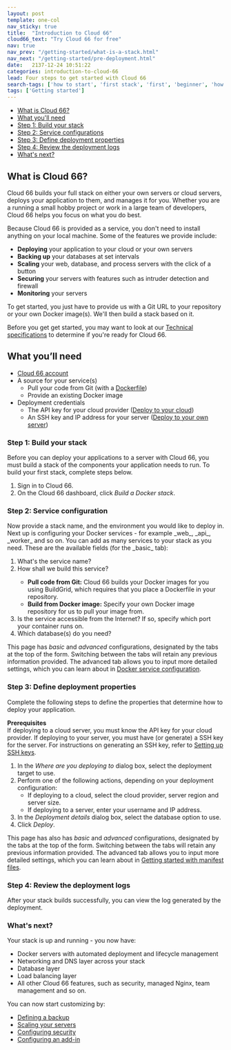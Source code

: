 ```yaml
---
layout: post
template: one-col
nav_sticky: true
title:  "Introduction to Cloud 66"
cloud66_text: "Try Cloud 66 for free"
nav: true
nav_prev: "/getting-started/what-is-a-stack.html"
nav_next: "/getting-started/pre-deployment.html"
date:   2137-12-24 10:51:22
categories: introduction-to-cloud-66
lead: Four steps to get started with Cloud 66
search-tags: ['how to start', 'first stack', 'first', 'beginner', 'how to', 'build a stack', 'access code']
tags: ['Getting started']
---
```


<ul class="page-toc">
	<li>
		<a href="#cloud66">What is Cloud 66?</a>
	</li>
	<li>
		<a href="#needed">What you'll need</a>
	</li>
	<li>
		<a href="#1">Step 1: Build your stack</a>
	</li>
	<li>
		<a href="#2">Step 2: Service configurations</a>
	</li>
	<li>
		<a href="#3">Step 3: Define deployment properties</a>
	</li>
	<li>
		<a href="#4">Step 4: Review the deployment logs</a>
	</li>
	<li>
		<a href="#5">What's next?</a>
	</li>
</ul>

<h2 id="cloud66">What is Cloud 66?</h2>

Cloud 66 builds your full stack on either your own servers or cloud servers, deploys your application to them, and manages it for you.
Whether you are a running a small hobby project or work in a large team of developers, Cloud 66 helps you focus on what you do best.

Because Cloud 66 is provided as a service, you don't need to install anything on your local machine. Some of the features we provide include:

<ul class="list">
<li><b>Deploying</b> your application to your cloud or your own servers</li>
<li><b>Backing up</b> your databases at set intervals</li>
<li><b>Scaling</b> your web, database, and process servers with the click of a button</li>
<li><b>Securing</b> your servers with features such as intruder detection and firewall</li>
<li><b>Monitoring</b> your servers</li>
</ul>

To get started, you just have to provide us with a Git URL to your repository or your own Docker image(s). We'll then build a stack based on it.

Before you get get started, you may want to look at our [Technical specifications](/introduction-to-cloud-66/technical-specifications) to determine if you're ready for Cloud 66.

<h2 id="needed">What you’ll need</h2>

<ul class="list">
  <li><a href="https://app.cloud66.com/users/sign_up" target="_blank">Cloud 66 account</a></li>
  <li>A source for your service(s)
    <ul class="list" style="margin-bottom=0px">
      <li>Pull your code from Git (with a <a href="https://docs.docker.com/reference/builder/">Dockerfile</a>)</li>
      <li>Provide an existing Docker image</li>
    </ul>   
  </li>  
  <li>Deployment credentials
    <ul class="list">
      <li>The API key for your cloud provider (<a href="/deployment/deploy-to-your-cloud">Deploy to your cloud</a>)</li>
      <li>An SSH key and IP address for your server (<a href="/deployment/deploy-to-your-own-server">Deploy to your own server</a>)</li>
    </ul> 
  </li>
</ul>

<h3 id="1">Step 1: Build your stack</h3>
Before you can deploy your applications to a server with Cloud 66, you must build a stack of the components your application needs to run. To build your first stack, complete steps below.

<ol class="list">
<li>Sign in to Cloud 66.</li>
<li>On the Cloud 66 dashboard, click <i>Build a Docker stack</i>.</li>
</ol>

<h3 id="2">Step 2: Service configuration</h3>
Now provide a stack name, and the environment you would like to deploy in. Next up is configuring your Docker services - for example _web_, _api_, _worker_ and so on. You can add as many services to your stack as you need. These are the available fields (for the _basic_ tab):

<ol class="list">
<li>What's the service name?</li>
<li>How shall we build this service?</li>
    <ul class="list">
      <li><b>Pull code from Git:</b> Cloud 66 builds your Docker images for you using BuildGrid, which requires that you place a Dockerfile in your repository.</li>
      <li><b>Build from Docker image:</b> Specify your own Docker image repository for us to pull your image from.</li>
    </ul> 
<li>Is the service accessible from the Internet? If so, specify which port your container runs on.</li>  
<li>Which database(s) do you need?</li>  
</ol>

This page has _basic_ and _advanced_ configurations, designated by the tabs at the top of the form. Switching between the tabs will retain any previous information provided. The advanced tab allows you to input more detailed settings, which you can learn about in [Docker service configuration](/building-your-stack/docker-service-configuration).

<h3 id="3">Step 3: Define deployment properties</h3>
Complete the following steps to define the properties that determine how to deploy your application.

<b>Prerequisites</b><br/>
If deploying to a cloud server, you must know the API key for your cloud provider. If deploying to your server, you must have (or generate) a SSH key for the server. For instructions on generating an SSH key, refer to [Setting up SSH keys](http://community.cloud66.com/articles/setting-up-ssh-keys).

<ol class="list">
  <li>In the <i>Where are you deploying to</i> dialog box, select the deployment target to use.</li>
  <li>Perform one of the following actions, depending on your deployment configuration:
    <ul class="list">
      <li>If deploying to a cloud, select the cloud provider, server region and server size.</li>
      <li>If deploying to a server, enter your username and IP address.</li>
    </ul>
  </li>   
  <li>In the <i>Deployment details</i> dialog box, select the database option to use.</li>
  <li>Click <i>Deploy</i>.</li>
</ol>

This page has also has _basic_ and _advanced_ configurations, designated by the tabs at the top of the form. Switching between the tabs will retain any previous information provided. The advanced tab allows you to input more detailed settings, which you can learn about in [Getting started with manifest files](/building-your-stack/getting-started-with-manifest-files).

<h3 id="4">Step 4: Review the deployment logs</h3>
After your stack builds successfully, you can view the log generated by the deployment.

<h3 id="5">What's next?</h3>
Your stack is up and running - you now have:

- Docker servers with automated deployment and lifecycle management
- Networking and DNS layer across your stack
- Database layer
- Load balancing layer
- All other Cloud 66 features, such as security, managed Nginx, team management and so on.

You can now start customizing by: 

<ul class="list">
<li><a href="/stack-add-ins/database-backups">Defining a backup</a></li>
<li><a href="/managing-your-stack/scaling">Scaling your servers</a></li>
<li><a href="/managing-your-stack/stack-network-settings">Configuring security</a></li>
<li><a href="/stack-add-ins/add-in-implementation">Configuring an add-in</a></li>
</ul>